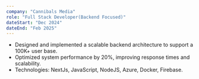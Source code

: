 ```yaml
---
company: "Cannibals Media"
role: "Full Stack Developer(Backend Focused)"
dateStart: "Dec 2024"
dateEnd: "Feb 2025"
---
```


- Designed and implemented a scalable backend architecture to support a 100K+ user base.
- Optimized system performance by 20%, improving response times and scalability.
- Technologies: NextJs, JavaScript, NodeJS, Azure, Docker, Firebase.